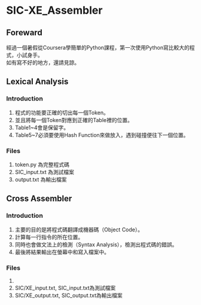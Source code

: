# SIC-XE_Assembler

## Foreward  

經過一個暑假從Coursera學簡單的Python課程，第一次使用Python寫比較大的程式，小試身手。  
如有寫不好的地方，還請見諒。

## Lexical Analysis  

### Introduction  

1. 程式的功能要正確的切出每一個Token。
2. 並且將每一個Token對應到正確的Table裡的位置。  
3. Table1~4會是保留字。  
4. Table5~7必須要使用Hash Function來做放入，遇到碰撞便往下一個位置。  

### Files  

1. token.py 為完整程式碼
2. SIC_input.txt 為測試檔案
3. output.txt 為輸出檔案

## Cross Assembler

### Introduction

1. 主要的目的是將程式碼翻譯成機器碼（Object Code）。  
2. 計算每一行指令的所在位置。  
3. 同時也會做文法上的檢測（Syntax Analysis），檢測出程式碼的錯誤。  
4. 最後將結果輸出在螢幕中和寫入檔案中。  

### Files 

1. 
2. SIC/XE_input.txt, SIC_input.txt為測試檔案
3. SIC/XE_output.txt, SIC_output.txt為輸出檔案
